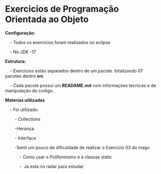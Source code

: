# Exercicios de Programação Orientada ao Objeto

**Configuração:**

    - Todos os exercicios foram realizados no eclipse 

    - No JDK -17

**Estrutura:**

    - Exercicios estão separados  dentro de um pacote. totalizando 07 pacotes dentro **src**

    - Cada pacote possui um **READAME.md** com informações tecnicas e de manipulação do codigo.

**Materias utilizadas**

    - Foi utilizado:

        - Collections

        -Herança

        - Interface

        -Senti um pouco de dificuldade de realizar o Exercicio 03 do mago 

            - Como usar o Poliformismo e a classse static

            -  Ja esta no radar para estudar 



